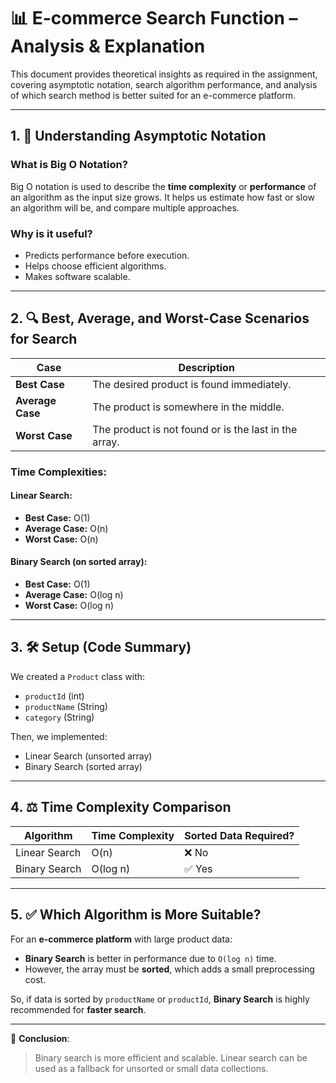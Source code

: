 # 📊 E-commerce Search Function – Analysis & Explanation

This document provides theoretical insights as required in the assignment, covering asymptotic notation, search algorithm performance, and analysis of which search method is better suited for an e-commerce platform.

---

## 1. 🧠 Understanding Asymptotic Notation

### What is Big O Notation?

Big O notation is used to describe the **time complexity** or **performance** of an algorithm as the input size grows. It helps us estimate how fast or slow an algorithm will be, and compare multiple approaches.

### Why is it useful?

- Predicts performance before execution.
- Helps choose efficient algorithms.
- Makes software scalable.

---

## 2. 🔍 Best, Average, and Worst-Case Scenarios for Search

| Case        | Description                                           |
|-------------|-------------------------------------------------------|
| **Best Case**   | The desired product is found immediately.            |
| **Average Case**| The product is somewhere in the middle.              |
| **Worst Case**  | The product is not found or is the last in the array.|

### Time Complexities:

#### Linear Search:
- **Best Case:** O(1)
- **Average Case:** O(n)
- **Worst Case:** O(n)

#### Binary Search (on sorted array):
- **Best Case:** O(1)
- **Average Case:** O(log n)
- **Worst Case:** O(log n)

---

## 3. 🛠️ Setup (Code Summary)

We created a `Product` class with:
- `productId` (int)
- `productName` (String)
- `category` (String)

Then, we implemented:
- Linear Search (unsorted array)
- Binary Search (sorted array)

---

## 4. ⚖️ Time Complexity Comparison

| Algorithm     | Time Complexity         | Sorted Data Required? |
|---------------|-------------------------|------------------------|
| Linear Search | O(n)                    | ❌ No                 |
| Binary Search | O(log n)                | ✅ Yes                |

---

## 5. ✅ Which Algorithm is More Suitable?

For an **e-commerce platform** with large product data:

- **Binary Search** is better in performance due to `O(log n)` time.
- However, the array must be **sorted**, which adds a small preprocessing cost.

So, if data is sorted by `productName` or `productId`, **Binary Search** is highly recommended for **faster search**.

---

📌 **Conclusion**:  
> Binary search is more efficient and scalable. Linear search can be used as a fallback for unsorted or small data collections.

